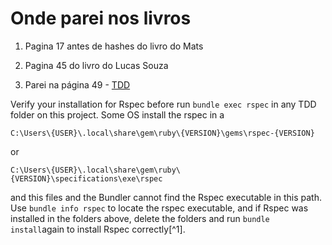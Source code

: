 # Onde parei nos livros

1. Pagina 17 antes de hashes do livro do Mats

2. Pagina 45 do livro do Lucas Souza

3. Parei na página 49 - [TDD](./TDD)

Verify your installation for Rspec before run ```bundle exec rspec``` in any TDD folder on this project.
Some OS install the rspec in a

```path
C:\Users\{USER}\.local\share\gem\ruby\{VERSION}\gems\rspec-{VERSION}
```

or

```path
C:\Users\{USER}\.local\share\gem\ruby\{VERSION}\specifications\exe\rspec
```

and this files and the Bundler cannot find the Rspec executable in this path. Use ```bundle info rspec``` to locate the rspec executable, and if Rspec was installed in the folders above, delete the folders and run ```bundle install```again to install Rspec correctly[^1].
